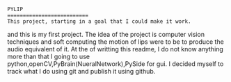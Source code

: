 	PYLIP
    ==========================
    This project, starting in a goal that I could make it work.
and this is my first project. The idea of the project is computer 
vision techniques and soft computing the motion of lips were to be
to produce the audio equivalent of it.
	At the of writting this readme, I do not know anything more
than that I going to use python,openCV,PyBrain(NueralNetwork),PySide
for gui.
	I decided myself to track what I do using git and publish it
using github.
